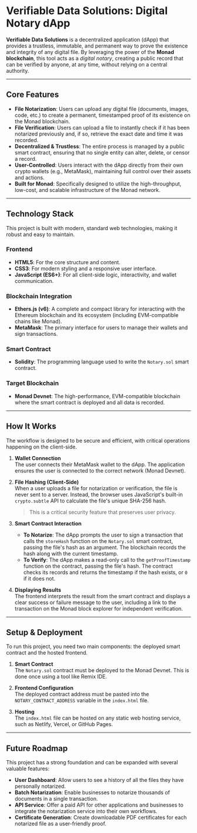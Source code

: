 # Verifiable Data Solutions: Digital Notary dApp

**Verifiable Data Solutions** is a decentralized application (dApp) that provides a trustless, immutable, and permanent way to prove the existence and integrity of any digital file. By leveraging the power of the **Monad blockchain**, this tool acts as a *digital notary*, creating a public record that can be verified by anyone, at any time, without relying on a central authority.

---

## Core Features

- **File Notarization**: Users can upload any digital file (documents, images, code, etc.) to create a permanent, timestamped proof of its existence on the Monad blockchain.
- **File Verification**: Users can upload a file to instantly check if it has been notarized previously and, if so, retrieve the exact date and time it was recorded.
- **Decentralized & Trustless**: The entire process is managed by a public smart contract, ensuring that no single entity can alter, delete, or censor a record.
- **User-Controlled**: Users interact with the dApp directly from their own crypto wallets (e.g., MetaMask), maintaining full control over their assets and actions.
- **Built for Monad**: Specifically designed to utilize the high-throughput, low-cost, and scalable infrastructure of the Monad network.

---

## Technology Stack

This project is built with modern, standard web technologies, making it robust and easy to maintain.

### Frontend
- **HTML5**: For the core structure and content.
- **CSS3**: For modern styling and a responsive user interface.
- **JavaScript (ES6+)**: For all client-side logic, interactivity, and wallet communication.

### Blockchain Integration
- **Ethers.js (v6)**: A complete and compact library for interacting with the Ethereum blockchain and its ecosystem (including EVM-compatible chains like Monad).
- **MetaMask**: The primary interface for users to manage their wallets and sign transactions.

### Smart Contract
- **Solidity**: The programming language used to write the `Notary.sol` smart contract.

### Target Blockchain
- **Monad Devnet**: The high-performance, EVM-compatible blockchain where the smart contract is deployed and all data is recorded.

---

## How It Works

The workflow is designed to be secure and efficient, with critical operations happening on the client-side.

1. **Wallet Connection**  
   The user connects their MetaMask wallet to the dApp. The application ensures the user is connected to the correct network (Monad Devnet).

2. **File Hashing (Client-Side)**  
   When a user uploads a file for notarization or verification, the file is never sent to a server. Instead, the browser uses JavaScript's built-in `crypto.subtle` API to calculate the file's unique SHA-256 hash.  
   > This is a critical security feature that preserves user privacy.

3. **Smart Contract Interaction**
   - **To Notarize**: The dApp prompts the user to sign a transaction that calls the `storeHash` function on the `Notary.sol` smart contract, passing the file's hash as an argument. The blockchain records the hash along with the current timestamp.
   - **To Verify**: The dApp makes a read-only call to the `getProofTimestamp` function on the contract, passing the file's hash. The contract checks its records and returns the timestamp if the hash exists, or `0` if it does not.

4. **Displaying Results**  
   The frontend interprets the result from the smart contract and displays a clear success or failure message to the user, including a link to the transaction on the Monad block explorer for independent verification.

---

## Setup & Deployment

To run this project, you need two main components: the deployed smart contract and the hosted frontend.

1. **Smart Contract**  
   The `Notary.sol` contract must be deployed to the Monad Devnet. This is done once using a tool like Remix IDE.

2. **Frontend Configuration**  
   The deployed contract address must be pasted into the `NOTARY_CONTRACT_ADDRESS` variable in the `index.html` file.

3. **Hosting**  
   The `index.html` file can be hosted on any static web hosting service, such as Netlify, Vercel, or GitHub Pages.

---

## Future Roadmap

This project has a strong foundation and can be expanded with several valuable features:

- **User Dashboard**: Allow users to see a history of all the files they have personally notarized.
- **Batch Notarization**: Enable businesses to notarize thousands of documents in a single transaction.
- **API Service**: Offer a paid API for other applications and businesses to integrate the notarization service into their own workflows.
- **Certificate Generation**: Create downloadable PDF certificates for each notarized file as a user-friendly proof.